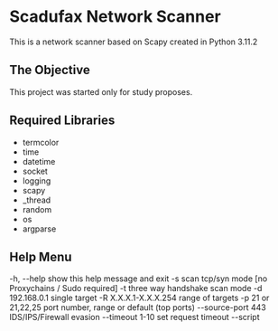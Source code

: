 # Scadufax Network Scanner
This is a network scanner based on Scapy created in Python 3.11.2

## The Objective
This project was started only for study proposes.

## Required Libraries
* termcolor
* time
* datetime
* socket
* logging
* scapy
* _thread
* random
* os
* argparse

## Help Menu
-h, --help            show this help message and exit
-s                    scan tcp/syn mode [no Proxychains / Sudo required]
-t                    three way handshake scan mode
-d 192.168.0.1        single target
-R X.X.X.1-X.X.X.254  range of targets
-p 21 or 21,22,25     port number, range or default (top ports)
--source-port 443     IDS/IPS/Firewall evasion
--timeout 1-10        set request timeout
--script <script>     --script help for list
-i 0.1-10             interval between each request
--open                show only open ports
-o scan_result.txt    output file

**CAUTION:** This project is not complete, i'm still working on it.

